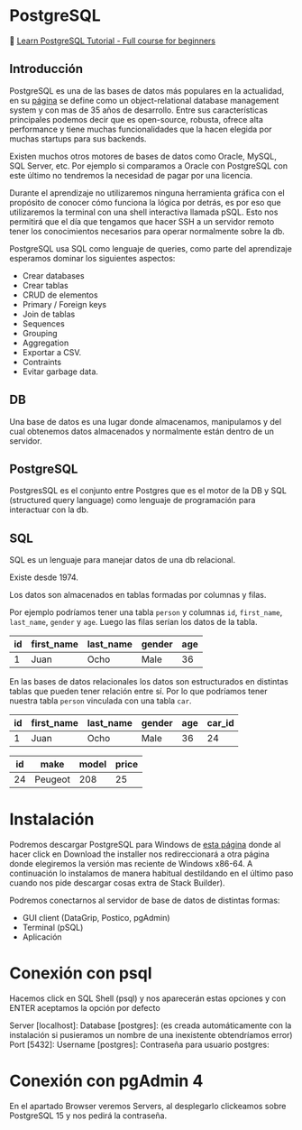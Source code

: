 # PostgreSQL

:link: [Learn PostgreSQL Tutorial - Full course for beginners](https://youtu.be/qw--VYLpxG4)



## Introducción

PostgreSQL es una de las bases de datos más populares en la actualidad, en su [página](https://www.postgresql.org/) se define como un object-relational database management system y con mas de 35 años de desarrollo. Entre sus características principales podemos decir que es open-source, robusta, ofrece alta performance y tiene muchas funcionalidades que la hacen elegida por muchas startups para sus backends. 

Existen muchos otros motores de bases de datos como Oracle, MySQL, SQL Server, etc. Por ejemplo si comparamos a Oracle con PostgreSQL con este último no tendremos la necesidad de pagar por una licencia.



Durante el aprendizaje no utilizaremos ninguna herramienta gráfica con el propósito de conocer cómo funciona la lógica por detrás, es por eso que utilizaremos la terminal con una shell interactiva llamada pSQL. Esto nos permitirá que el día que tengamos que hacer SSH a un servidor remoto tener los conocimientos necesarios para operar normalmente sobre la db.



PostgreSQL usa SQL como lenguaje de queries, como parte del aprendizaje esperamos dominar los siguientes aspectos:

* Crear databases
* Crear tablas
* CRUD de elementos
* Primary / Foreign keys
* Join de tablas
* Sequences
* Grouping
* Aggregation
* Exportar a CSV.
* Contraints
* Evitar garbage data.



## DB

Una base de datos es una lugar donde almacenamos, manipulamos y del cual obtenemos datos almacenados y normalmente están dentro de un servidor.



## PostgreSQL

PostgresSQL es el conjunto entre Postgres que es el motor de la DB y SQL (structured query language) como lenguaje de programación para interactuar con la db.



## SQL

SQL es un lenguaje para manejar datos de una db relacional. 

Existe desde 1974.

Los datos son almacenados en tablas formadas por columnas y filas.

Por ejemplo podríamos tener una tabla `person` y columnas `id`, `first_name`, `last_name`, `gender` y `age`. Luego las filas serían los datos de la tabla. 



| id   | first_name | last_name | gender | age  |
| ---- | ---------- | --------- | ------ | ---- |
| 1    | Juan       | Ocho      | Male   | 36   |



En las bases de datos relacionales los datos son estructurados en distintas tablas que pueden tener relación entre sí. Por lo que podríamos tener nuestra tabla `person` vinculada con una tabla `car`.



| id   | first_name | last_name | gender | age  | car_id |
| ---- | ---------- | --------- | ------ | ---- | ------ |
| 1    | Juan       | Ocho      | Male   | 36   | 24     |



| id   | make    | model | price |
| ---- | ------- | ----- | ----- |
| 24   | Peugeot | 208   | 25    |



# Instalación

Podremos descargar PostgreSQL para Windows de [esta página](https://www.postgresql.org/download/windows/) donde al hacer click en  Download the installer nos redireccionará a otra página donde elegiremos la versión mas reciente de Windows x86-64. A continuación lo instalamos de manera habitual destildando en el último paso cuando nos pide descargar cosas extra de Stack Builder).

Podremos conectarnos al servidor de base de datos de distintas formas:

* GUI client (DataGrip, Postico, pgAdmin)
* Terminal (pSQL)
* Aplicación



# Conexión con psql

Hacemos click en SQL Shell (psql) y nos aparecerán estas opciones y con ENTER aceptamos la opción por defecto

Server [localhost]: 
Database [postgres]: (es creada automáticamente con la instalación si pusieramos un nombre de una inexistente obtendríamos error)
Port [5432]:
Username [postgres]:
Contraseña para usuario postgres:



# Conexión con pgAdmin 4

En el apartado Browser veremos Servers, al desplegarlo clickeamos sobre PostgreSQL 15 y nos pedirá la contraseña.
